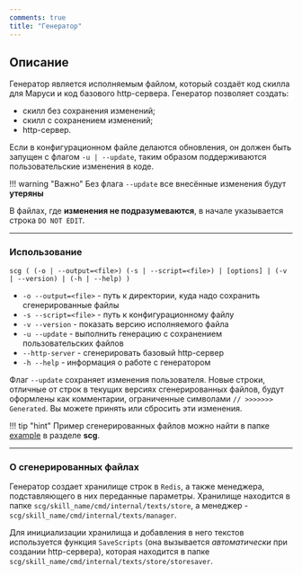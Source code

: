 ```yaml
---
comments: true
title: "Генератор"
---
```


## Описание

Генератор является исполняемым файлом, который создаёт код скилла для Маруси и код базового http-сервера.
Генератор позволяет создать:

* скилл без сохранения изменений;
* скилл с сохранением изменений;
* http-сервер.

Если в конфигурационном файле делаются обновления, он должен быть запущен с флагом `-u | --update`, таким образом поддерживаются пользовательские изменения в коде. 


!!! warning "Важно"
    Без флага `--update` все внесённые изменения будут **утеряны**

В файлах, где **изменения не подразумеваются**, в начале указывается строка `DO NOT EDIT`.

---------------------------------

### Использование

```(cmd)
scg ( (-o | --output=<file>) (-s | --script=<file>) | [options] | (-v | --version) | (-h | --help) )
```

- `-o --output=<file>` - путь к директории, куда надо сохранить сгенерированные файлы
- `-s --script=<file>` - путь к конфигурационному файлу
- `-v --version` - показать версию исполняемого файла
- `-u --update` - выполнить генерацию с сохранением пользовательских файлов
- `--http-server` - сгенерировать базовый http-сервер
- `-h --help` - информация о работе с генератором

Флаг `--update` сохраняет изменения пользователя. Новые строки, отличные от строк в текущих версиях сгенерированных файлов, будут оформлены как комментарии, ограниченные символами ```// >>>>>>> Generated```. Вы можете принять или сбросить эти изменения.


!!! tip "hint"
    Пример сгенерированных файлов можно найти в папке [example](https://github.com/ThCompiler/go_game_constractor/tree/main/scg/example)
    в разделе **scg**.

---------------------------------

### О сгенерированных файлах

Генератор создает хранилище строк в `Redis`, а также менеджера, подставляющего в них переданные параметры. 
Хранилище находится в папке `scg/skill_name/cmd/internal/texts/store`, а менеджер - `scg/skill_name/cmd/internal/texts/manager`.

Для инициализации хранилища и добавления в него текстов используется функция `SaveScripts` (она вызывается *автоматически* при создании http-сервера), которая находится в папке `scg/skill_name/cmd/internal/texts/store/storesaver`.
